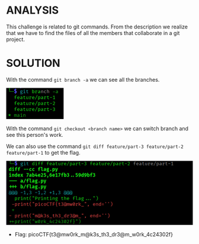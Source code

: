 # ANALYSIS
This challenge is related to git commands. From the description we realize that we have to find the files of all the members that collaborate in a git project.  
  

# SOLUTION
With the command `git branch -a` we can see all the branches.  
  


![](assets/solve1.png)  
  

With the command `git checkout <branch name>` we can switch branch and see this person's work.  

We can also use the command `git diff feature/part-3 feature/part-2 feature/part-1` to get the flag.  
  


![](assets/solve2.png)  
  


* Flag: picoCTF{t3@mw0rk_m@k3s_th3_dr3@m_w0rk_4c24302f}
